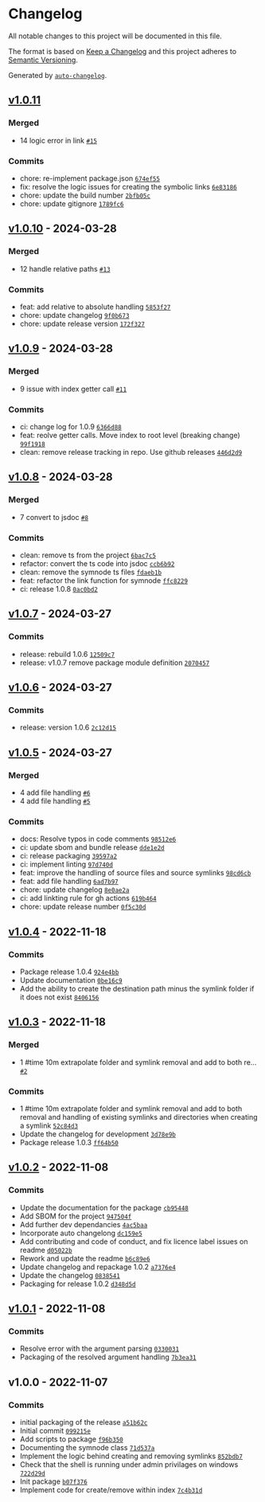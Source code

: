 # Changelog

All notable changes to this project will be documented in this file.

The format is based on [Keep a Changelog](https://keepachangelog.com/en/1.0.0/)
and this project adheres to [Semantic Versioning](https://semver.org/spec/v2.0.0.html).

Generated by [`auto-changelog`](https://github.com/CookPete/auto-changelog).

## [v1.0.11](https://github.com/elcapitansponge/symnode/compare/v1.0.10...v1.0.11)

### Merged

- 14 logic error in link [`#15`](https://github.com/elcapitansponge/symnode/pull/15)

### Commits

- chore: re-implement package.json [`674ef55`](https://github.com/elcapitansponge/symnode/commit/674ef55108dcdc638317285ba33a4fa16a2a507b)
- fix: resolve the logic issues for creating the symbolic links [`6e83186`](https://github.com/elcapitansponge/symnode/commit/6e831863bdf60965ff1af9ca7fad375c91994dcd)
- chore: update the build number [`2bfb05c`](https://github.com/elcapitansponge/symnode/commit/2bfb05c01b2d0782dcaef21175cee97ef44c9f4d)
- chore: update gitignore [`1789fc6`](https://github.com/elcapitansponge/symnode/commit/1789fc683423dc9be9d69e89b02fb64331e1eb08)

## [v1.0.10](https://github.com/elcapitansponge/symnode/compare/v1.0.9...v1.0.10) - 2024-03-28

### Merged

- 12 handle relative paths [`#13`](https://github.com/elcapitansponge/symnode/pull/13)

### Commits

- feat: add relative to absolute handling [`5853f27`](https://github.com/elcapitansponge/symnode/commit/5853f2771beaec611618f9a801947735151d1b76)
- chore: update changelog [`9f0b673`](https://github.com/elcapitansponge/symnode/commit/9f0b6736ee04facec14d971d40a3ad645ce41eca)
- chore: update release version [`172f327`](https://github.com/elcapitansponge/symnode/commit/172f3273273339208ff7e3157f99c38fdb46c90e)

## [v1.0.9](https://github.com/elcapitansponge/symnode/compare/v1.0.8...v1.0.9) - 2024-03-28

### Merged

- 9 issue with index getter call [`#11`](https://github.com/elcapitansponge/symnode/pull/11)

### Commits

- ci: change log for 1.0.9 [`6366d88`](https://github.com/elcapitansponge/symnode/commit/6366d88325d865c7720d9f953a2666c4e0bdb57e)
- feat: reolve getter calls. Move index to root level (breaking change) [`99f1918`](https://github.com/elcapitansponge/symnode/commit/99f19184dc9d98aa74a5a88c88a3ac04dade2347)
- clean: remove release tracking in repo. Use github releases [`446d2d9`](https://github.com/elcapitansponge/symnode/commit/446d2d9361826cec00b0d56d18e51d77554e97a3)

## [v1.0.8](https://github.com/elcapitansponge/symnode/compare/v1.0.7...v1.0.8) - 2024-03-28

### Merged

- 7 convert to jsdoc [`#8`](https://github.com/elcapitansponge/symnode/pull/8)

### Commits

- clean: remove ts from the project [`6bac7c5`](https://github.com/elcapitansponge/symnode/commit/6bac7c545bd1dbbd5ea4ad705fd78f4f00688863)
- refactor: convert the ts code into jsdoc [`ccb6b92`](https://github.com/elcapitansponge/symnode/commit/ccb6b923a82c4c7aee77b3fd38ca088d3e2bb819)
- clean: remove the symnode ts files [`fdaeb1b`](https://github.com/elcapitansponge/symnode/commit/fdaeb1bfbbff77b1d89e4d0912bf0daa71351e25)
- feat: refactor the link function for symnode [`ffc8229`](https://github.com/elcapitansponge/symnode/commit/ffc82293669cdba0391534f4c741c3eaba34ebaf)
- ci: release 1.0.8 [`0ac0bd2`](https://github.com/elcapitansponge/symnode/commit/0ac0bd272017990788133ce7a5cfdc73c4e3d95f)

## [v1.0.7](https://github.com/elcapitansponge/symnode/compare/v1.0.6...v1.0.7) - 2024-03-27

### Commits

- release: rebuild 1.0.6 [`12509c7`](https://github.com/elcapitansponge/symnode/commit/12509c7533a7fc59f2fb493789476ba9c27ec5a9)
- release: v1.0.7 remove package module definition [`2070457`](https://github.com/elcapitansponge/symnode/commit/20704579428746f78a9b6bcd7cab578bc79e197a)

## [v1.0.6](https://github.com/elcapitansponge/symnode/compare/v1.0.5...v1.0.6) - 2024-03-27

### Commits

- release: version 1.0.6 [`2c12d15`](https://github.com/elcapitansponge/symnode/commit/2c12d15dbb2a80bc9663c7c52c0592796255b458)

## [v1.0.5](https://github.com/elcapitansponge/symnode/compare/v1.0.4...v1.0.5) - 2024-03-27

### Merged

- 4 add file handling [`#6`](https://github.com/elcapitansponge/symnode/pull/6)
- 4 add file handling [`#5`](https://github.com/elcapitansponge/symnode/pull/5)

### Commits

- docs: Resolve typos in code comments [`98512e6`](https://github.com/elcapitansponge/symnode/commit/98512e670832ee72f81cc83c343300df5ce9147f)
- ci: update sbom and bundle release [`dde1e2d`](https://github.com/elcapitansponge/symnode/commit/dde1e2d35592f4fb6bdc251ca7dc7de9141caf63)
- ci: release packaging [`39597a2`](https://github.com/elcapitansponge/symnode/commit/39597a22085646246e64639981f02609b6af6e51)
- ci: implement linting [`97d740d`](https://github.com/elcapitansponge/symnode/commit/97d740d988071f03e7f3246e86dc42242b0a527a)
- feat: improve the handling of source files and source symlinks [`98cd6cb`](https://github.com/elcapitansponge/symnode/commit/98cd6cbb96b71f75d064db4da9a1700de52b1842)
- feat: add file handling [`6ad7b97`](https://github.com/elcapitansponge/symnode/commit/6ad7b9712dd6fd733fe7a23bb6fc06c30bf5946a)
- chore: update changelog [`8e0ae2a`](https://github.com/elcapitansponge/symnode/commit/8e0ae2ae446b6c75d631556d2375fbf255398f3e)
- ci: add linkting rule for gh actions [`619b464`](https://github.com/elcapitansponge/symnode/commit/619b46469206b1bc7c2968c30c480fe1dcde2f44)
- chore: update release number [`0f5c30d`](https://github.com/elcapitansponge/symnode/commit/0f5c30d07f66029f670734a3d5673a72cd322d4a)

## [v1.0.4](https://github.com/elcapitansponge/symnode/compare/v1.0.3...v1.0.4) - 2022-11-18

### Commits

- Package release 1.0.4 [`924e4bb`](https://github.com/elcapitansponge/symnode/commit/924e4bbdff87e455ce8b6167ed267ba5c29837f2)
- Update documentation [`0be16c9`](https://github.com/elcapitansponge/symnode/commit/0be16c91087eeb38ab40a596b7002991a6d93d34)
- Add the ability to create the destination path minus the symlink folder if it does not exist [`8406156`](https://github.com/elcapitansponge/symnode/commit/84061568f86ea7a4da96b986ecb60bd74875046c)

## [v1.0.3](https://github.com/elcapitansponge/symnode/compare/v1.0.2...v1.0.3) - 2022-11-18

### Merged

- 1 #time 10m extrapolate folder and symlink removal and add to both re… [`#2`](https://github.com/elcapitansponge/symnode/pull/2)

### Commits

- 1 #time 10m extrapolate folder and symlink removal and add to both removal and handling of existing symlinks and directories when creating a symlink [`52c84d3`](https://github.com/elcapitansponge/symnode/commit/52c84d317967484e09097f778d545edf5b75b7cb)
- Update the changelog for development [`3d78e9b`](https://github.com/elcapitansponge/symnode/commit/3d78e9b10bc30843b3bb3663721e3cd1cef788e7)
- Package release 1.0.3 [`ff64b50`](https://github.com/elcapitansponge/symnode/commit/ff64b5074c9515a6adf18a2755806b19d36cbaf3)

## [v1.0.2](https://github.com/elcapitansponge/symnode/compare/v1.0.1...v1.0.2) - 2022-11-08

### Commits

- Update the documentation for the package [`cb95448`](https://github.com/elcapitansponge/symnode/commit/cb954484a2f621005ebc2771d35a93f64ba3bf61)
- Add SBOM for the project [`947504f`](https://github.com/elcapitansponge/symnode/commit/947504f8d6052fb398ffd88715e4fafaa8d67905)
- Add further dev dependancies [`4ac5baa`](https://github.com/elcapitansponge/symnode/commit/4ac5baa5d1e9a0c8eda53460d6f5adb98ba33411)
- Incorporate auto changelong [`dc159e5`](https://github.com/elcapitansponge/symnode/commit/dc159e55027337342a1225bd119d2fcef7a7a738)
- Add contributing and code of conduct, and fix licence label issues on readme [`d05022b`](https://github.com/elcapitansponge/symnode/commit/d05022b7efd2427b5671f6e293c1f52c954c1552)
- Rework and update the readme [`b6c89e6`](https://github.com/elcapitansponge/symnode/commit/b6c89e6a0fa5a23c0576676745c9075d8705edd1)
- Update changelog and repackage 1.0.2 [`a7376e4`](https://github.com/elcapitansponge/symnode/commit/a7376e4b5b3e4ff8b806a7d36892f82815c8875b)
- Update the changelog [`0838541`](https://github.com/elcapitansponge/symnode/commit/0838541a6499d042644a15dc4aedf1192ff03925)
- Packaging for release 1.0.2 [`d348d5d`](https://github.com/elcapitansponge/symnode/commit/d348d5de3f2f6bf752198cef2e588c57119e8ae9)

## [v1.0.1](https://github.com/elcapitansponge/symnode/compare/v1.0.0...v1.0.1) - 2022-11-08

### Commits

- Resolve error with the argument parsing [`0330031`](https://github.com/elcapitansponge/symnode/commit/0330031b413a41ec67ac30e055d747c66058d785)
- Packaging of the resolved argument handling [`7b3ea31`](https://github.com/elcapitansponge/symnode/commit/7b3ea31ccc095d8286e08489930d21cf6af046bf)

## v1.0.0 - 2022-11-07

### Commits

- initial packaging of the release [`a51b62c`](https://github.com/elcapitansponge/symnode/commit/a51b62c39ba9408f3361231972a176efc5a640a0)
- Initial commit [`099215e`](https://github.com/elcapitansponge/symnode/commit/099215e2ab0925034994b383bfa60df718b4556d)
- Add scripts to package [`f96b350`](https://github.com/elcapitansponge/symnode/commit/f96b3502ef37d92dd0db25f9bf5e9265befda342)
- Documenting the symnode class [`71d537a`](https://github.com/elcapitansponge/symnode/commit/71d537ab9c3d9300cdf9da88e0204b3aa37c9caa)
- Implement the logic behind creating and removing symlinks [`852bdb7`](https://github.com/elcapitansponge/symnode/commit/852bdb761eabe1724b652c0950e12312f95dfeca)
- Check that the shell is running under admin privilages on windows [`722d29d`](https://github.com/elcapitansponge/symnode/commit/722d29d223a4f29bd3d6ba05b200a648e0274846)
- Init package [`b07f376`](https://github.com/elcapitansponge/symnode/commit/b07f3761313d16170505810debae7f8e7ce94d57)
- Implement code for create/remove within index [`7c4b31d`](https://github.com/elcapitansponge/symnode/commit/7c4b31d89f422772fab25fde9926cd624a1a045a)
